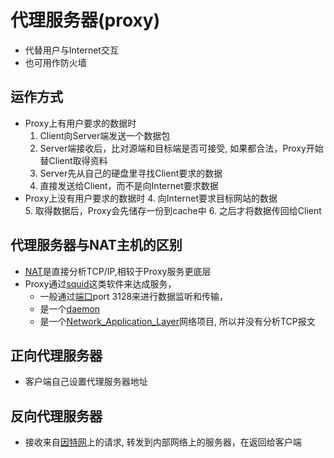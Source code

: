 # 代理服务器(proxy)

- 代替用户与Internet交互
- 也可用作防火墙

## 运作方式

- Proxy上有用户要求的数据时
  1. Client向Server端发送一个数据包
  2. Server端接收后，比对源端和目标端是否可接受, 如果都合法，Proxy开始替Client取得资料
  3. Server先从自己的硬盘里寻找Client要求的数据
  4. 直接发送给Client，而不是向Internet要求数据
- Proxy上没有用户要求的数据时
  4. 向Internet要求目标网站的数据  
  5. 取得数据后，Proxy会先储存一份到cache中
  6. 之后才将数据传回给Client
  
## 代理服务器与NAT主机的区别
  
- [NAT](nat.md)是直接分析TCP/IP,相较于Proxy服务更底层
- Proxy通过[squid](squid.md)这类软件来达成服务，
  - 一般通过[端口](network-port.md)port 3128来进行数据监听和传输，
  - 是一个[daemon](daemon.md)
  - 是一个[Network_Application_Layer](network-application-layer.md)网络项目, 所以并没有分析TCP报文
  
## 正向代理服务器
  
- 客户端自己设置代理服务器地址
  
## 反向代理服务器
  
- 接收来自[因特网](what-is-internet.md)上的请求, 转发到内部网络上的服务器，在返回给客户端
